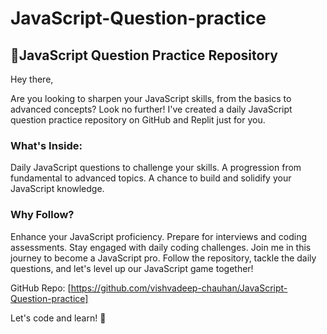 # JavaScript-Question-practice

## 🚀JavaScript Question Practice Repository

Hey there,

Are you looking to sharpen your JavaScript skills, from the basics to advanced concepts? Look no further! I've created a daily JavaScript question practice repository on GitHub and Replit just for you.

### What's Inside:

Daily JavaScript questions to challenge your skills.
A progression from fundamental to advanced topics.
A chance to build and solidify your JavaScript knowledge.

### Why Follow?

Enhance your JavaScript proficiency.
Prepare for interviews and coding assessments.
Stay engaged with daily coding challenges.
Join me in this journey to become a JavaScript pro. Follow the repository, tackle the daily questions, and let's level up our JavaScript game together!

GitHub Repo: [https://github.com/vishvadeep-chauhan/JavaScript-Question-practice]

Let's code and learn! 🚀
